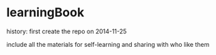 learningBook
============
history:
first create the repo on 2014-11-25

include all the materials for self-learning and sharing with who like them

